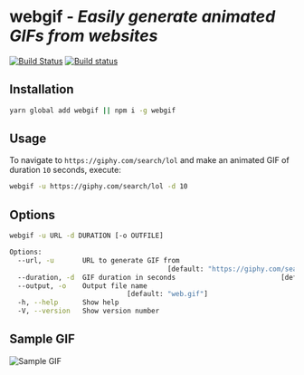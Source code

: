 # **webgif** - *Easily generate animated GIFs from websites*

[![Build Status](https://travis-ci.org/anishkny/webgif.svg?branch=master)](https://travis-ci.org/anishkny/webgif)
[![Build status](https://ci.appveyor.com/api/projects/status/ji5c66ex9ifog9hk/branch/master?svg=true)](https://ci.appveyor.com/project/anishkny/webgif/branch/master)

## Installation
```bash
yarn global add webgif || npm i -g webgif
```

## Usage

To navigate to `https://giphy.com/search/lol` and make an animated GIF of duration `10` seconds, execute:

```bash
webgif -u https://giphy.com/search/lol -d 10
```

## Options

```bash
webgif -u URL -d DURATION [-o OUTFILE]

Options:
  --url, -u       URL to generate GIF from
                                       [default: "https://giphy.com/search/lol"]
  --duration, -d  GIF duration in seconds                          [default: 10]
  --output, -o    Output file name
                             [default: "web.gif"]
  -h, --help      Show help                                            [boolean]
  -V, --version   Show version number                                  [boolean]
```

## Sample GIF

![Sample GIF](https://storage.googleapis.com/webgif/web.gif)
